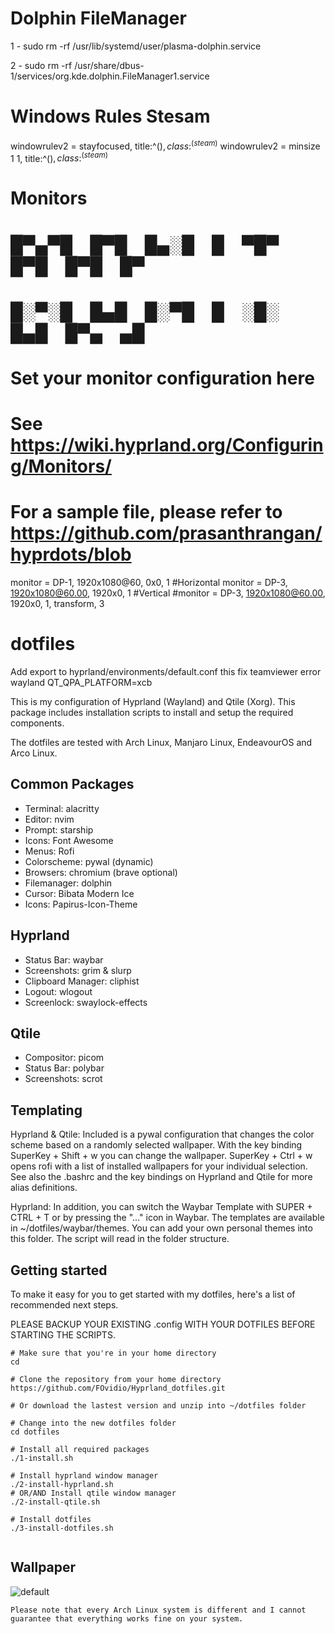 # Dolphin FileManager
1 - sudo rm -rf /usr/lib/systemd/user/plasma-dolphin.service

2 - sudo rm -rf /usr/share/dbus-1/services/org.kde.dolphin.FileManager1.service

# Windows Rules Stesam
windowrulev2 = stayfocused, title:^()$,class:^(steam)$
windowrulev2 = minsize 1 1, title:^()$,class:^(steam)$

# Monitors
# █▀▄▀█ █▀█ █▄░█ █ ▀█▀ █▀█ █▀█ █▀
# █░▀░█ █▄█ █░▀█ █ ░█░ █▄█ █▀▄ ▄█

# Set your monitor configuration here
# See https://wiki.hyprland.org/Configuring/Monitors/
# For a sample file, please refer to https://github.com/prasanthrangan/hyprdots/blob
monitor = DP-1, 1920x1080@60, 0x0, 1 
#Horizontal
monitor = DP-3, 1920x1080@60.00, 1920x0, 1
#Vertical 
#monitor = DP-3, 1920x1080@60.00, 1920x0, 1, transform, 3

# dotfiles
Add export to hyprland/environments/default.conf
this fix teamviewer error wayland
QT_QPA_PLATFORM=xcb

This is my configuration of Hyprland (Wayland) and Qtile (Xorg).
This package includes installation scripts to install and setup the required components.

The dotfiles are tested with Arch Linux, Manjaro Linux, EndeavourOS and Arco Linux.

## Common Packages

- Terminal: alacritty
- Editor: nvim
- Prompt: starship
- Icons: Font Awesome
- Menus: Rofi
- Colorscheme: pywal (dynamic)
- Browsers: chromium (brave optional)
- Filemanager: dolphin
- Cursor: Bibata Modern Ice
- Icons: Papirus-Icon-Theme


## Hyprland

- Status Bar: waybar
- Screenshots: grim & slurp
- Clipboard Manager: cliphist
- Logout: wlogout
- Screenlock: swaylock-effects

## Qtile

- Compositor: picom
- Status Bar: polybar
- Screenshots: scrot

## Templating

Hyprland & Qtile: Included is a pywal configuration that changes the color scheme based on a randomly selected wallpaper. With the key binding SuperKey + Shift + w you can change the wallpaper. SuperKey + Ctrl + w opens rofi with a list of installed wallpapers for your individual selection. See also the .bashrc and the key bindings on Hyprland and Qtile for more alias definitions.

Hyprland: In addition, you can switch the Waybar Template with SUPER + CTRL + T or by pressing the "..." icon in Waybar. The templates are available in ~/dotfiles/waybar/themes. You can add your own personal themes into this folder. The script will read in the folder structure.


## Getting started

To make it easy for you to get started with my dotfiles, here's a list of recommended next steps.

PLEASE BACKUP YOUR EXISTING .config WITH YOUR DOTFILES BEFORE STARTING THE SCRIPTS.

```
# Make sure that you're in your home directory
cd

# Clone the repository from your home directory
https://github.com/FOvidio/Hyprland_dotfiles.git

# Or download the lastest version and unzip into ~/dotfiles folder

# Change into the new dotfiles folder
cd dotfiles

# Install all required packages
./1-install.sh

# Install hyprland window manager
./2-install-hyprland.sh
# OR/AND Install qtile window manager
./2-install-qtile.sh

# Install dotfiles
./3-install-dotfiles.sh


```


## Wallpaper
![default](https://github.com/FOvidio/Hyprland_dotfiles/assets/148785762/ba4ea9eb-6633-4031-9c3e-a18ae9888082)


```
Please note that every Arch Linux system is different and I cannot guarantee that everything works fine on your system.

